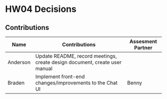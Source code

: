 # HW04 Decisions

## Contributions

| Name | Contributions | Assesment Partner |
| -----|---------------|-------------------|
| Anderson | Update README, record meetings, create design document, create user manual | |
| Braden | Implement front-end changes/improvements to the Chat UI | Benny |
